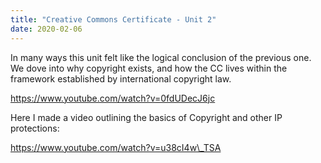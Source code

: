 ```yaml
---
title: "Creative Commons Certificate - Unit 2"
date: 2020-02-06
---
```


In many ways this unit felt like the logical conclusion of the previous one. We dove into why copyright exists, and how the CC lives within the framework established by international copyright law.

https://www.youtube.com/watch?v=0fdUDecJ6jc

Here I made a video outlining the basics of Copyright and other IP protections: 

https://www.youtube.com/watch?v=u38cI4w\_TSA
